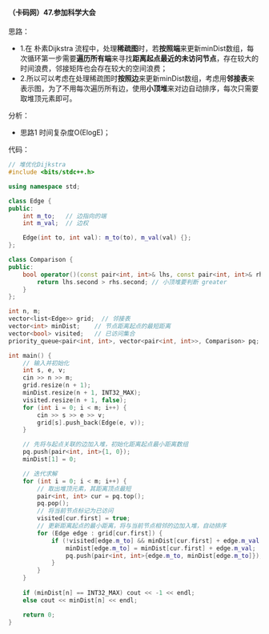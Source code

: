 #### （卡码网）47.参加科学大会

思路：
- 1.在 朴素Dijkstra 流程中，处理**稀疏图**时，若**按照端**来更新minDist数组，每次循环第一步需要**遍历所有端**来寻找**距离起点最近的未访问节点**，存在较大的时间浪费，邻接矩阵也会存在较大的空间浪费；
- 2.所以可以考虑在处理稀疏图时**按照边**来更新minDist数组，考虑用**邻接表**来表示图，为了不用每次遍历所有边，使用**小顶堆**来对边自动排序，每次只需要取堆顶元素即可。

分析：
- 思路1 时间复杂度O(ElogE)；

代码：
```c++
// 堆优化Dijkstra
#include <bits/stdc++.h>

using namespace std;

class Edge {
public:
    int m_to;   // 边指向的端
    int m_val;  // 边权

    Edge(int to, int val): m_to(to), m_val(val) {};
};

class Comparison {
public:
    bool operator()(const pair<int, int>& lhs, const pair<int, int>& rhs) {
        return lhs.second > rhs.second; // 小顶堆要判断 greater
    }
};

int n, m;
vector<list<Edge>> grid;  // 邻接表
vector<int> minDist;    // 节点距离起点的最短距离
vector<bool> visited;   // 已访问集合
priority_queue<pair<int, int>, vector<pair<int, int>>, Comparison> pq;    // 用于对边排序的堆

int main() {
    // 输入并初始化
    int s, e, v;
    cin >> n >> m;
    grid.resize(n + 1);
    minDist.resize(n + 1, INT32_MAX);
    visited.resize(n + 1, false);
    for (int i = 0; i < m; i++) {
        cin >> s >> e >> v;
        grid[s].push_back(Edge(e, v));
    }

    // 先将与起点关联的边加入堆，初始化距离起点最小距离数组
    pq.push(pair<int, int>{1, 0});
    minDist[1] = 0;

    // 迭代求解
    for (int i = 0; i < m; i++) {
        // 取出堆顶元素，其距离顶点最短
        pair<int, int> cur = pq.top();
        pq.pop();
        // 将当前节点标记为已访问
        visited[cur.first] = true;
        // 更新距离起点的最小距离，将与当前节点相邻的边加入堆，自动排序
        for (Edge edge : grid[cur.first]) {
            if (!visited[edge.m_to] && minDist[cur.first] + edge.m_val < minDist[edge.m_to]) {
                minDist[edge.m_to] = minDist[cur.first] + edge.m_val;
                pq.push(pair<int, int>{edge.m_to, minDist[edge.m_to]});
            }
        }
    }
    
    if (minDist[n] == INT32_MAX) cout << -1 << endl;
    else cout << minDist[n] << endl;

    return 0;
}
```